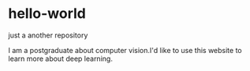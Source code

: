 # hello-world
just a another repository

I am a postgraduate about computer vision.I'd like to use this website to learn more about deep learning.


